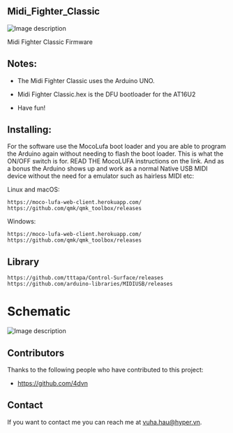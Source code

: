 ## Midi_Fighter_Classic


![Image description](https://djtechtools.com/wp-content/uploads/2009/11/SIDE-VIEW_MIDIFIGHTER-KIT.jpg)

Midi Fighter Classic Firmware

## Notes:

* The Midi Fighter Classic uses the Arduino UNO.

* Midi Fighter Classic.hex is the DFU bootloader for the AT16U2

* Have fun!

## Installing: 

For the software use the MocoLufa boot loader and you are able to program the Arduino again without needing to flash the boot loader. This is what the ON/OFF switch is for. READ THE MocoLUFA instructions on the link. And as a bonus the Arduino shows up and work as a normal Native USB MIDI device without the need for a emulator such as hairless MIDI etc:

Linux and macOS:
```
https://moco-lufa-web-client.herokuapp.com/
https://github.com/qmk/qmk_toolbox/releases
```

Windows:
```
https://moco-lufa-web-client.herokuapp.com/
https://github.com/qmk/qmk_toolbox/releases
```
## Library
```
https://github.com/tttapa/Control-Surface/releases
https://github.com/arduino-libraries/MIDIUSB/releases
```
# Schematic
![Image description](https://github.com/4dvn/Midi_Fighter_24/blob/master/Schematic/Button-matrix.png)

## Contributors

Thanks to the following people who have contributed to this project:

* https://github.com/4dvn

## Contact

If you want to contact me you can reach me at <vuha.hau@hyper.vn>.
